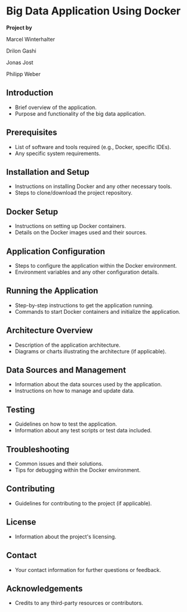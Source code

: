 # Big Data Application Using Docker

**Project by**

Marcel Winterhalter

Drilon Gashi

Jonas Jost

Philipp Weber

## Introduction
- Brief overview of the application.
- Purpose and functionality of the big data application.

## Prerequisites
- List of software and tools required (e.g., Docker, specific IDEs).
- Any specific system requirements.

## Installation and Setup
- Instructions on installing Docker and any other necessary tools.
- Steps to clone/download the project repository.

## Docker Setup
- Instructions on setting up Docker containers.
- Details on the Docker images used and their sources.

## Application Configuration
- Steps to configure the application within the Docker environment.
- Environment variables and any other configuration details.

## Running the Application
- Step-by-step instructions to get the application running.
- Commands to start Docker containers and initialize the application.

## Architecture Overview
- Description of the application architecture.
- Diagrams or charts illustrating the architecture (if applicable).

## Data Sources and Management
- Information about the data sources used by the application.
- Instructions on how to manage and update data.

## Testing
- Guidelines on how to test the application.
- Information about any test scripts or test data included.

## Troubleshooting
- Common issues and their solutions.
- Tips for debugging within the Docker environment.

## Contributing
- Guidelines for contributing to the project (if applicable).

## License
- Information about the project's licensing.

## Contact
- Your contact information for further questions or feedback.

## Acknowledgements
- Credits to any third-party resources or contributors.
